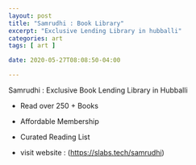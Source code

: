 ```yaml
---
layout: post
title: "Samrudhi : Book Library"
excerpt: "Exclusive Lending Library in hubballi"
categories: art
tags: [ art ]

date: 2020-05-27T08:08:50-04:00

---
```


Samrudhi : Exclusive Book Lending Library in Hubballi


* Read over 250 + Books

* Affordable Membership

* Curated Reading List

* visit website : (https://slabs.tech/samrudhi)
